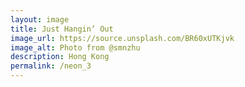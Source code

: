 ```yaml
---
layout: image
title: Just Hangin’ Out
image_url: https://source.unsplash.com/BR60xUTKjvk
image_alt: Photo from @smnzhu
description: Hong Kong
permalink: /neon_3
---
```

